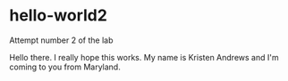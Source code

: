 # hello-world2
Attempt number 2 of the lab

Hello there. I really hope this works. My name is Kristen Andrews and I'm coming to you from Maryland.

